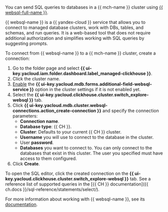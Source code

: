 You can send SQL queries to databases in a {{ mch-name }} cluster using [{{ websql-full-name }}](../../../websql).

{{ websql-name }} is a {{ yandex-cloud }} service that allows you to connect to managed database clusters, work with DBs, tables, and schemas, and run queries. It is a web-based tool that does not require additional authorization and simplifies working with SQL queries by suggesting prompts.

To connect from {{ websql-name }} to a {{ mch-name }} cluster, create a connection:

1. Go to the folder page and select **{{ ui-key.yacloud.iam.folder.dashboard.label_managed-clickhouse }}**.
1. Click the cluster name.
1. [Enable](../../../managed-clickhouse/operations/update.md#change-additional-settings) the **{{ ui-key.yacloud.mdb.forms.additional-field-websql-service }}** option in the cluster settings if it is not enabled yet.
1. Select the **{{ ui-key.yacloud.clickhouse.cluster.switch_explore-websql }}** tab.
1. Click **{{ ui-key.yacloud.mdb.cluster.websql-connections.action_create-connection }}** and specify the connection parameters:
   * **Connection name**.
   * **Database type**: {{ CH }}.
   * **Cluster**: Defaults to your current {{ CH }} cluster.
   * **Username** you will use to connect to the database in the cluster.
   * User **password**.
   * **Databases** you want to connect to. You can only connect to the databases that exist in this cluster. The user you specified must have access to them configured.
1. Click **Create**.

To open the SQL editor, click the created connection on the **{{ ui-key.yacloud.clickhouse.cluster.switch_explore-websql }}** tab. See a reference list of supported queries in the [{{ CH }} documentation]({{ ch.docs }}/sql-reference/statements/select/).

For more information about working with {{ websql-name }}, see its [documentation](../../../websql/operations/index.md).
